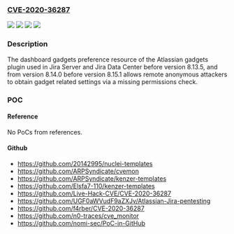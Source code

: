 ### [CVE-2020-36287](https://cve.mitre.org/cgi-bin/cvename.cgi?name=CVE-2020-36287)
![](https://img.shields.io/static/v1?label=Product&message=Jira%20Data%20Center&color=blue)
![](https://img.shields.io/static/v1?label=Product&message=Jira%20Server&color=blue)
![](https://img.shields.io/static/v1?label=Version&message=%3C%208.13.5%20&color=brighgreen)
![](https://img.shields.io/static/v1?label=Vulnerability&message=Incorrect%20Authorization%20(CWE-863)&color=brighgreen)

### Description

The dashboard gadgets preference resource of the Atlassian gadgets plugin used in Jira Server and Jira Data Center before version 8.13.5, and from version 8.14.0 before version 8.15.1 allows remote anonymous attackers to obtain gadget related settings via a missing permissions check.

### POC

#### Reference
No PoCs from references.

#### Github
- https://github.com/20142995/nuclei-templates
- https://github.com/ARPSyndicate/cvemon
- https://github.com/ARPSyndicate/kenzer-templates
- https://github.com/Elsfa7-110/kenzer-templates
- https://github.com/Live-Hack-CVE/CVE-2020-36287
- https://github.com/UGF0aWVudF9aZXJv/Atlassian-Jira-pentesting
- https://github.com/f4rber/CVE-2020-36287
- https://github.com/n0-traces/cve_monitor
- https://github.com/nomi-sec/PoC-in-GitHub

